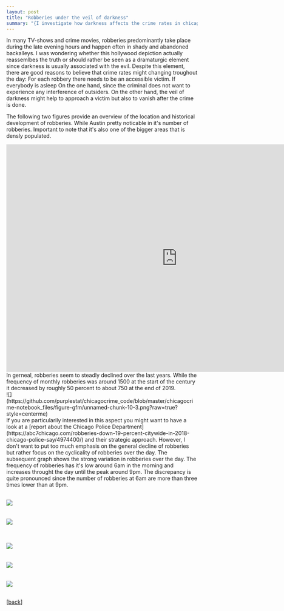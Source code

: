 ```yaml
---
layout: post
title: "Robberies under the veil of darkness"
summary: "{I investigate how darkness affects the crime rates in chicago}"
---
```

In many TV-shows and crime movies, robberies predominantly take place during the late evening hours and happen often in shady and abandoned backalleys. I was wondering whether this hollywood depiction actually reassemlbes 
the truth or should rather be seen as a dramaturgic element since darkness is usually associated with the evil.
Despite this element, there are good reasons to believe that crime rates might changing troughout the day: For each robbery there needs to be an accessible victim. If everybody is asleep  On the one hand, 
since the criminal does not want to experience any interference of outsiders. On the other hand, the veil of darkness might help to approach a victim but also to vanish after the crime is done. 

The following two figures provide an overview of the location and historical development of robberies.
While Austin pretty noticable in it's number of robberies. Important to note that it's also one of the bigger areas that is densly populated.
<center>
<iframe src="https://rstudio-pubs-static.s3.amazonaws.com/565190_a675b3a64eed4b558a71d91683244ac9.html" style="border: none; width: 900px; height: 600px" scrolling="no"></iframe>
</center>
In gerneal, robberies seem to steadly declined over the last years. While the frequency of monthly robberies was around 1500 at the start of the century it decreased by roughly 50 percent to about 750 at the end of 2019. 
  <br> ![](https://github.com/purplestat/chicagocrime_code/blob/master/chicagocrime-notebook_files/figure-gfm/unnamed-chunk-10-3.png?raw=true?style=centerme)  
<br>
If you are particularily interested in this aspect you might want to have a look at a [report about the Chicago Police Department](https://abc7chicago.com/robberies-down-19-percent-citywide-in-2018-chicago-police-say/4974400/)
 and their strategic approach. However, I don't want to put too much emphasis on the general decline of robberies but rather focus on the cyclicality of robberies over the day. The subsequent graph shows the strong variation in robberies over the day. The frequency of robberies has it's low around 6am in the morning and increases throught the day until the peak around 9pm. The discrepancy is quite pronounced since the number of robberies at 6am are more than three times lower than at 9pm.
 
<br> ![](https://github.com/purplestat/chicagocrime_code/blob/master/chicagocrime-notebook_files/figure-gfm/unnamed-chunk-10-7.png?raw=true?style=centerme)  
<br>
  <br> ![](https://github.com/purplestat/chicagocrime_code/blob/master/chicagocrime-notebook_files/figure-gfm/unnamed-chunk-10-5.png?raw=true?style=centerme)  
<br>


  <br> ![](https://github.com/purplestat/chicagocrime_code/blob/master/chicagocrime-notebook_files/figure-gfm/unnamed-chunk-10-1.png?raw=true?style=centerme)  
<br>
  <br> ![](https://github.com/purplestat/chicagocrime_code/blob/master/chicagocrime-notebook_files/figure-gfm/unnamed-chunk-10-4.png?raw=true?style=centerme)  
<br>
  <br> ![](https://github.com/purplestat/chicagocrime_code/blob/master/chicagocrime-notebook_files/figure-gfm/unnamed-chunk-10-2.png?raw=true?style=centerme)  
<br>



[<a href="/blog">back</a>]

